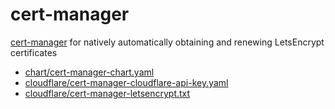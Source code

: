 # cert-manager

[cert-manager](https://github.com/jetstack/cert-manager) for natively automatically obtaining and renewing LetsEncrypt certificates

* [chart/cert-manager-chart.yaml](chart/cert-manager-chart.yaml)
* [cloudflare/cert-manager-cloudflare-api-key.yaml](cloudflare/cert-manager-cloudflare-api-key.yaml)
* [cloudflare/cert-manager-letsencrypt.txt](cloudflare/cert-manager-letsencrypt.txt)
